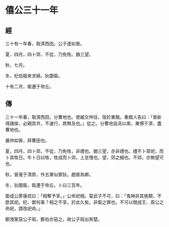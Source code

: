 # 僖公三十一年
## 經

三十有一年春，取濟西田。公子遂如晉。

夏，四月，四卜郊，不從，乃免牲。猶三望。

秋，七月。

冬，杞伯姬來求婦。狄圍衛。

十有二月，衛遷于帝丘。

## 傳

三十一年春，取濟西田，分曹地也。使臧文仲往，宿於重館。重館人告曰：「晉新得諸侯，必親其共，不速行，將無及也。」從之。分曹地自洮以南，東傅于濟，盡曹地也。

襄仲如晉，拜曹田也。

夏，四月，四卜郊，不從，乃免牲，非禮也。猶三望，亦非禮也。禮不卜常祀，而卜其牲日。牛卜日曰牲，牲成而卜郊。上怠慢也。望，郊之細也。不郊，亦無望可也。

秋，晉蒐于清原，作五軍似禦狄。趙衰為卿。

冬，狄圍衛，衛遷于帝丘。卜曰三百年。

衛成公夢康叔曰：「相奪予享。」公命祀相。甯武子不可，曰：「鬼神非其族類，不歆其祀。杞、鄫何事？相之不享，於此久矣。非衛之罪也。不可以間成王、周公之命祀，請改祀命。」

鄭洩駕惡公子瑕，鄭伯亦惡之，故公子瑕出奔楚。


